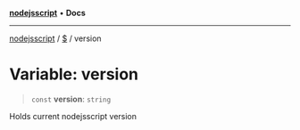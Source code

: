 [**nodejsscript**](../../../README.md) • **Docs**

***

[nodejsscript](../../../README.md) / [$](../README.md) / version

# Variable: version

> `const` **version**: `string`

Holds current nodejsscript version
